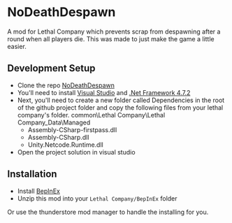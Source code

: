 # NoDeathDespawn
A mod for Lethal Company which prevents scrap from despawning after a round when all players die. This was made to just make the game a little easier.

## Development Setup

- Clone the repo [NoDeathDespawn](https://github.com/RaspberryProgramming/NoDeathDespawn)
- You'll need to install [Visual Studio](https://visualstudio.microsoft.com/) and [.Net Framework 4.7.2](https://dotnet.microsoft.com/en-us/download/dotnet-framework/net472)
- Next, you'll need to create a new folder called Dependencies in the root of the github project folder and copy the following files from your lethal company's folder. common\Lethal Company\Lethal Company_Data\Managed
  - Assembly-CSharp-firstpass.dll
  - Assembly-CSharp.dll
  - Unity.Netcode.Runtime.dll
- Open the project solution in visual studio

## Installation

- Install [BepInEx](https://thunderstore.io/c/lethal-company/p/BepInEx/BepInExPack/)
- Unzip this mod into your `Lethal Company/BepInEx` folder

Or use the thunderstore mod manager to handle the installing for you.